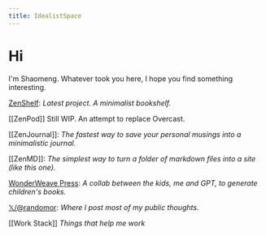 ```yaml
---
title: IdealistSpace
---
```

# Hi
I'm Shaomeng. Whatever took you here, I hope you find something interesting. 

[ZenShelf](./zenshelf/index.md): 
_Latest project. A minimalist bookshelf._

[[ZenPod]]
Still WIP. An attempt to replace Overcast.

[[ZenJournal]]:
_The fastest way to save your personal musings into a minimalistic journal._

[[ZenMD]]: _The simplest way to turn a folder of markdown files into a site (like this one)._ 

[WonderWeave Press](https://wonderweave.idealistspace.com): _A collab between the kids, me and GPT, to generate children's books._

[𝕏/@randomor](https://x.com/randomor): _Where I post most of my public thoughts._

[[Work Stack]] _Things that help me work_